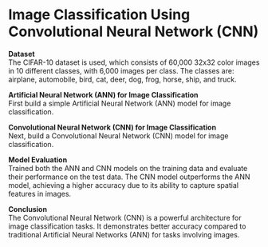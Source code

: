 # Image Classification Using Convolutional Neural Network (CNN)
**Dataset**  
The CIFAR-10 dataset is used, which consists of 60,000 32x32 color images in 10 different classes, with 6,000 images per class. The classes are: airplane, automobile, bird, cat, deer, dog, frog, horse, ship, and truck.

**Artificial Neural Network (ANN) for Image Classification**  
First build a simple Artificial Neural Network (ANN) model for image classification. 

**Convolutional Neural Network (CNN) for Image Classification**  
Next, build a Convolutional Neural Network (CNN) model for image classification. 

**Model Evaluation**  
Trained both the ANN and CNN models on the training data and evaluate their performance on the test data. The CNN model outperforms the ANN model, achieving a higher accuracy due to its ability to capture spatial features in images.

**Conclusion**  
The Convolutional Neural Network (CNN) is a powerful architecture for image classification tasks. It demonstrates better accuracy compared to traditional Artificial Neural Networks (ANN) for tasks involving images.
